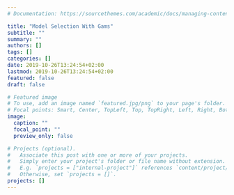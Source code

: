 ```yaml
---
# Documentation: https://sourcethemes.com/academic/docs/managing-content/

title: "Model Selection With Gams"
subtitle: ""
summary: ""
authors: []
tags: []
categories: []
date: 2019-10-26T13:24:54+02:00
lastmod: 2019-10-26T13:24:54+02:00
featured: false
draft: false

# Featured image
# To use, add an image named `featured.jpg/png` to your page's folder.
# Focal points: Smart, Center, TopLeft, Top, TopRight, Left, Right, BottomLeft, Bottom, BottomRight.
image:
  caption: ""
  focal_point: ""
  preview_only: false

# Projects (optional).
#   Associate this post with one or more of your projects.
#   Simply enter your project's folder or file name without extension.
#   E.g. `projects = ["internal-project"]` references `content/project/deep-learning/index.md`.
#   Otherwise, set `projects = []`.
projects: []
---
```

